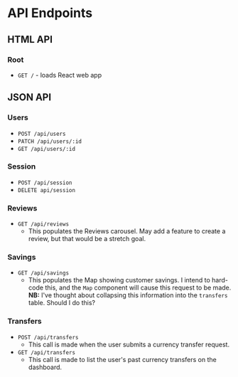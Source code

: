 # API Endpoints

## HTML API

### Root

- `GET /` - loads React web app

<!-- ### Users

- `GET /users/new`
- `POST /users`
- `PATCH /users`

### Session

- `GET /session/new`
- `POST /session`
- `DELETE /session` -->

## JSON API

### Users

- `POST /api/users`
- `PATCH /api/users/:id`
- `GET /api/users/:id`

### Session

- `POST /api/session`
- `DELETE api/session`

### Reviews

- `GET /api/reviews`
  - This populates the Reviews carousel. May add a feature to create a review,
    but that would be a stretch goal.

### Savings

- `GET /api/savings`
  - This populates the Map showing customer savings. I intend to hard-code this,
    and the `Map` component will cause this request to be made. **NB:** I've thought
    about collapsing this information into the `transfers` table. Should I do this?

### Transfers

- `POST /api/transfers`
   - This call is made when the user submits a currency transfer request.
- `GET /api/transfers`
   - This call is made to list the user's past currency transfers on the dashboard.
